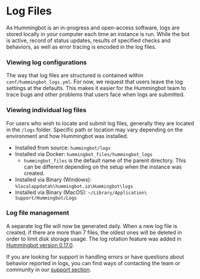 # Log Files

As Hummingbot is an in-progress and open-access software, logs are stored locally in your computer each time an instance is run. While the bot is active, record of status updates, results of specified checks and behaviors, as well as error tracing is encoded in the log files.

### Viewing log configurations

The way that log files are structured is contained within `conf/hummingbot_logs.yml`. For now, we request that users leave the log settings at the defaults. This makes it easier for the Hummingbot team to trace bugs and other problems that users face when logs are submitted.

### Viewing individual log files

For users who wish to locate and submit log files, generally they are located in the `/logs` folder.
Specific path or location may vary depending on the environment and how Hummingbot was installed.

- Installed from source: `hummingbot/logs`
- Installed via Docker: `hummingbot_files/hummingbot_logs`
  - `hummingbot_files` is the default name of the parent directory. This can be different depending on the setup
    when the instance was created.
- Installed via Binary (Windows): `%localappdata%\hummingbot.io\Hummingbot\logs`
- Installed via Binary (MacOS): `~/Library/Application\ Support/Hummingbot/Logs`

### Log file management

A separate log file will now be generated daily. When a new log file is created, if there are more than 7 files,
the oldest ones will be deleted in order to limit disk storage usage.
The log rotation feature was added in [Hummingbot version 0.17.0](https://docs.hummingbot.io/release-notes/0.17.0/#log-file-management-data-storage).

If you are looking for support in handling errors or have questions about behavior reported in logs,
you can find ways of contacting the team or community in our [support section](https://discord.com/invite/2MN3UWg).
